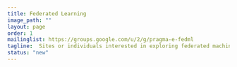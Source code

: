 ```yaml
---
title: Federated Learning
image_path: ""
layout: page
order: 1
mailinglist: https://groups.google.com/u/2/g/pragma-e-fedml
tagline:  Sites or individuals interested in exploring federated machine learning across PRAGMA sites.  New work is looking at developing a federated machine learning model to share/optimize batch queue configurations between NCHC and AIST.  Other sites are welcome to join.
status: "new"
---
```




